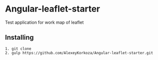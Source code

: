 # Angular-leaflet-starter
Test application for work map of leaflet
## Installing

```
1. git clone  
2. gulp https://github.com/AlexeyKorkoza/Angular-leaflet-starter.git
```
